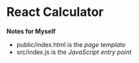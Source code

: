 # React Calculator

**Notes for Myself**
- public/index.html is the *page template*
- src/index.js is the *JavaScript entry point*
